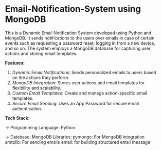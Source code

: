 # Email-Notification-System using MongoDB
This is a Dynamic Email Notification System developed using Python and MongoDB. It sends notifications to the users over emails in case of certain events such as requesting a password reset, logging in from a new device, and so on. The system employs a MongoDB database for capturing user actions and storing email templates.

**Features:**
1) _Dynamic Email Notifications_: Sends personalized emails to users based on the actions they perform.
2) _MongoDB Integration_:         Stores user actions and email templates for flexibility and scalability.
3) _Custom Email Templates_:       Create and manage action-specific email templates.
4) _Secure Email Sending_:       Uses an App Password for secure email authentication.
   
**Tech Stack:**


-> Programming Language: Python

-> Database: MongoDB
Libraries:
pymongo:  For MongoDB integration
smtplib:  For sending emails
email:  for building structured email message
